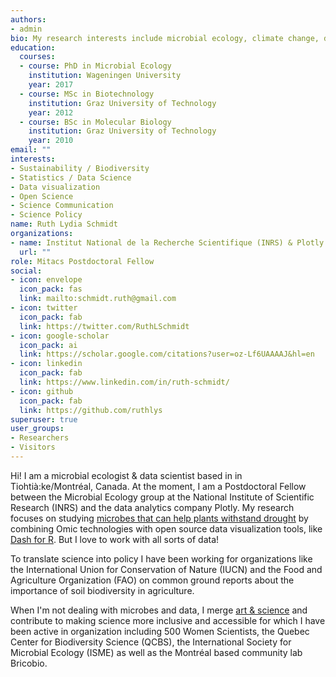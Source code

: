 ```yaml
---
authors:
- admin
bio: My research interests include microbial ecology, climate change, data science and visualization.
education:
  courses:
  - course: PhD in Microbial Ecology 
    institution: Wageningen University
    year: 2017
  - course: MSc in Biotechnology 
    institution: Graz University of Technology
    year: 2012
  - course: BSc in Molecular Biology 
    institution: Graz University of Technology
    year: 2010
email: ""
interests:
- Sustainability / Biodiversity 
- Statistics / Data Science
- Data visualization
- Open Science
- Science Communication
- Science Policy
name: Ruth Lydia Schmidt
organizations:
- name: Institut National de la Recherche Scientifique (INRS) & Plotly
  url: ""
role: Mitacs Postdoctoral Fellow
social:
- icon: envelope 
  icon_pack: fas
  link: mailto:schmidt.ruth@gmail.com
- icon: twitter
  icon_pack: fab
  link: https://twitter.com/RuthLSchmidt
- icon: google-scholar
  icon_pack: ai
  link: https://scholar.google.com/citations?user=oz-Lf6UAAAAJ&hl=en
- icon: linkedin
  icon_pack: fab
  link: https://www.linkedin.com/in/ruth-schmidt/
- icon: github
  icon_pack: fab
  link: https://github.com/ruthlys
superuser: true
user_groups:
- Researchers
- Visitors
---
```


Hi! I am a microbial ecologist & data scientist based in in Tiohtià:ke/Montréal, Canada. At the moment, I am a Postdoctoral Fellow between the Microbial Ecology group at the National Institute of Scientific Research (INRS) and the data analytics company Plotly. My research focuses on studying [microbes that can help plants withstand drought](https://theconversation.com/microbial-aromas-might-save-crops-from-drought-103960) by combining Omic technologies with open source data visualization tools, like [Dash for R](https://medium.com/plotly/announcing-dash-for-r-82dce99bae13). But I love to work with all sorts of data! 

To translate science into policy I have been working for organizations like the International Union for Conservation of Nature (IUCN) and the Food and Agriculture Organization (FAO) on common ground reports about the importance of soil biodiversity in agriculture. 

When I'm not dealing with microbes and data, I merge [art & science](https://www.sciartmagazine.com/the-art-of-microbial-communication.html) and contribute to making science more inclusive and accessible for which I have been active in organization including 500 Women Scientists, the Quebec Center for Biodiversity Science (QCBS), the International Society for Microbial Ecology (ISME) as well as the Montréal based community lab Bricobio. 



